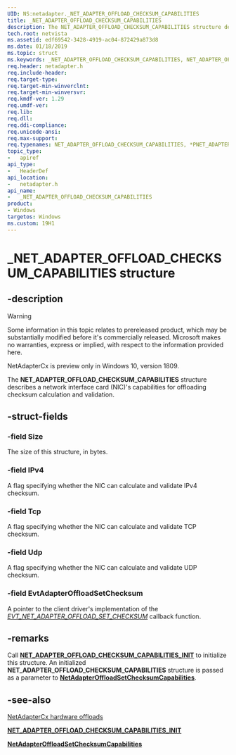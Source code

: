 ```yaml
---
UID: NS:netadapter._NET_ADAPTER_OFFLOAD_CHECKSUM_CAPABILITIES
title: _NET_ADAPTER_OFFLOAD_CHECKSUM_CAPABILITIES
description: The NET_ADAPTER_OFFLOAD_CHECKSUM_CAPABILITIES structure describes a network interface card (NIC)'s capabilities for offloading checksum calculation and validation.
tech.root: netvista
ms.assetid: edf69542-3428-4919-ac04-872429a873d8
ms.date: 01/18/2019
ms.topic: struct
ms.keywords: _NET_ADAPTER_OFFLOAD_CHECKSUM_CAPABILITIES, NET_ADAPTER_OFFLOAD_CHECKSUM_CAPABILITIES, *PNET_ADAPTER_OFFLOAD_CHECKSUM_CAPABILITIES, 
req.header: netadapter.h
req.include-header:
req.target-type:
req.target-min-winverclnt:
req.target-min-winversvr:
req.kmdf-ver: 1.29
req.umdf-ver:
req.lib:
req.dll:
req.ddi-compliance:
req.unicode-ansi:
req.max-support:
req.typenames: NET_ADAPTER_OFFLOAD_CHECKSUM_CAPABILITIES, *PNET_ADAPTER_OFFLOAD_CHECKSUM_CAPABILITIES
topic_type: 
-	apiref
api_type: 
-	HeaderDef
api_location: 
-	netadapter.h
api_name: 
-	_NET_ADAPTER_OFFLOAD_CHECKSUM_CAPABILITIES
product:
- Windows
targetos: Windows
ms.custom: 19H1
---
```


# _NET_ADAPTER_OFFLOAD_CHECKSUM_CAPABILITIES structure

## -description

> [!WARNING]
> Some information in this topic relates to prereleased product, which may be substantially modified before it's commercially released. Microsoft makes no warranties, express or implied, with respect to the information provided here.
>
> NetAdapterCx is preview only in Windows 10, version 1809.

The **NET_ADAPTER_OFFLOAD_CHECKSUM_CAPABILITIES** structure describes a network interface card (NIC)'s capabilities for offloading checksum calculation and validation.

## -struct-fields

### -field Size

The size of this structure, in bytes.
 
### -field IPv4

A flag specifying whether the NIC can calculate and validate IPv4 checksum.
 
### -field Tcp

A flag specifying whether the NIC can calculate and validate TCP checksum.
 
### -field Udp
 
A flag specifying whether the NIC can calculate and validate UDP checksum.

### -field EvtAdapterOffloadSetChecksum

A pointer to the client driver's implementation of the [*EVT_NET_ADAPTER_OFFLOAD_SET_CHECKSUM*](nc-netadapter-evt_net_adapter_offload_set_checksum.md) callback function.

## -remarks

Call [**NET_ADAPTER_OFFLOAD_CHECKSUM_CAPABILITIES_INIT**](nf-netadapter-net_adapter_offload_checksum_capabilities_init.md) to initialize this structure. An initialized **NET_ADAPTER_OFFLOAD_CHECKSUM_CAPABILITIES** structure is passed as a parameter to [**NetAdapterOffloadSetChecksumCapabilities**](nf-netadapter-netadapteroffloadsetchecksumcapabilities.md).

## -see-also

[NetAdapterCx hardware offloads](https://docs.microsoft.com/windows-hardware/drivers/netcx/netadaptercx-hardware-offloads)

[**NET_ADAPTER_OFFLOAD_CHECKSUM_CAPABILITIES_INIT**](nf-netadapter-net_adapter_offload_checksum_capabilities_init.md)

[**NetAdapterOffloadSetChecksumCapabilities**](nf-netadapter-netadapteroffloadsetchecksumcapabilities.md)
